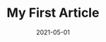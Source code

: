 ---
title: My First Article
layout: layouts/tem1.njk
date: 2021-05-01
tags: template1
backgroundImage: /assets/blog/article-1.jpg
titleLogo: /assets/images/uploads/78011e11e64a4c88b60b370171f38740.png
titleVideo: https://player.vimeo.com/external/477725158.hd.mp4?s=bb269ea949d5560afa83f8d32a420cecf75e532f&profile_id=175
titleVideoPoster: /assets/images/uploads/2ff90d785368482ea98add5c80c3f51d.jpeg
titleDescription: Lorem ipsum dolor sit amet consectetur adipisicing elit. Perferendis accusantium sit illo neque rem omnis quaerat, nam similique vitae delectus ad magni vel quo maxime, magnam placeat. Reprehenderit, distinctio aliquam?
primaryCTA: HELPDESK
primaryCTADescription: Need help finding your way around? Get in touch with one of our team
widgetArrow: /assets/images/uploads/f63a7b49cd4d4f34b367a0ad9990deac.png
widgets:
- widgetName: Agenda
  widgetImage: /assets/images/uploads/7350f6ff357c4050baf911151a4e7c1b.jpeg
- widgetName: Main Stage
  widgetImage: /assets/images/uploads/06e449b24f264868897cde5eca470e78.jpeg
- widgetName: Attendees
  widgetImage: /assets/images/uploads/1a1733cf07ce4044ab534eea1df3e491.jpeg
- widgetName: Event Game
  widgetImage: /assets/images/uploads/79ba227805844b2997b2804ec22d3d46.jpeg
- widgetName: Speakers
  widgetImage: /assets/images/uploads/1b572de800f2414984d448b2a2ce3039.jpeg
- widgetName: Survey
  widgetImage: /assets/images/uploads/5149b2968a6c4833912fcbef62ee9b8f.png
---